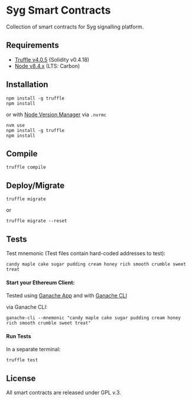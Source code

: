 Syg Smart Contracts
======================

Collection of smart contracts for Syg signalling platform.

## Requirements

- [Truffle v4.0.5](https://github.com/trufflesuite/truffle) (Solidity v0.4.18)
- [Node v8.4.x](https://nodejs.org/en/blog/release/v8.9.4/) (LTS: Carbon)

## Installation

```
npm install -g truffle
npm install
```

or with [Node Version Manager](https://github.com/creationix/nvm) via `.nvrmc`

```
nvm use
npm install -g truffle
npm install
```

## Compile
```
truffle compile
```

## Deploy/Migrate

```
truffle migrate
```
or
```
truffle migrate --reset
```

## Tests

Test mnemonic (Test files contain hard-coded addresses to test):
```
candy maple cake sugar pudding cream honey rich smooth crumble sweet treat
```

#### Start your Ethereum Client:
Tested using [Ganache App](https://github.com/trufflesuite/ganache) and with [Ganache CLI](https://github.com/trufflesuite/ganache-cli)

via Ganache CLI:
```
ganache-cli --mnemonic "candy maple cake sugar pudding cream honey rich smooth crumble sweet treat"
```

#### Run Tests
In a separate terminal:
```
truffle test
```
## License

All smart contracts are released under GPL v.3.
